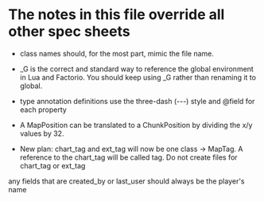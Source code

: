 # The notes in this file override all other spec sheets

- class names should, for the most part, mimic the file name. 

- _G is the correct and standard way to reference the global environment in Lua and Factorio.
You should keep using _G rather than renaming it to global.

- type annotation definitions use the three-dash (---) style and @field for each property

- A MapPosition can be translated to a ChunkPosition by dividing the x/y values by 32.

- New plan: chart_tag and ext_tag will now be one class -> MapTag. A reference to the chart_tag will be called tag. Do not create files for chart_tag or ext_tag

any fields that are created_by or last_user should always be the player's name